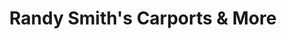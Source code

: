---
title: "Randy Smith's Carports & More"
url: /overton/randy-smiths-carports-and-more/
shop: hardware
---
